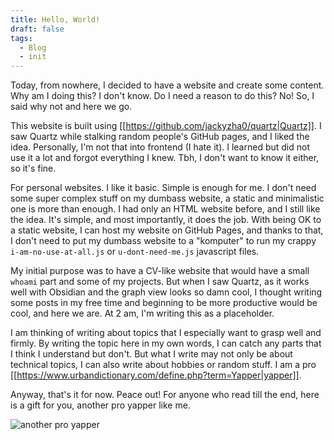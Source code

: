 ```yaml
---
title: Hello, World!
draft: false
tags:
  - Blog
  - init
---
```

Today, from nowhere, I decided to have a website and create some content. Why am I doing this? I don't know. Do I need a reason to do this? No! So, I said why not and here we go.

This website is built using [[https://github.com/jackyzha0/quartz|Quartz]]. I saw Quartz while stalking random people's GitHub pages, and I liked the idea. Personally, I'm not that into frontend (I hate it). I learned but did not use it a lot and forgot everything I knew. Tbh, I don't want to know it either, so it's fine. 

For personal websites. I like it basic. Simple is enough for me. I don't need some super complex stuff on my dumbass website, a static and minimalistic one is more than enough. I had only an HTML website before, and I still like the idea. It's simple, and most importantly, it does the job. With being OK to a static website, I can host my website on GitHub Pages, and thanks to that, I don't need to put my dumbass website to a "komputer" to run my crappy `i-am-no-use-at-all.js` or `u-dont-need-me.js` javascript files.

My initial purpose was to have a CV-like website that would have a small `whoami` part and some of my projects. But when I saw Quartz, as it works well with Obsidian and the graph view looks so damn cool, I thought writing some posts in my free time and beginning to be more productive would be cool, and here we are. At 2 am, I'm writing this as a placeholder.

I am thinking of writing about topics that I especially want to grasp well and firmly. By writing the topic here in my own words, I can catch any parts that I think I understand but don't. But what I write may not only be about technical topics, I can also write about hobbies or random stuff. I am a pro [[https://www.urbandictionary.com/define.php?term=Yapper|yapper]].

Anyway, that's it for now. Peace out! For anyone who read till the end, here is a gift for you, another pro yapper like me.

![another pro yapper](yapper_car.JPG)